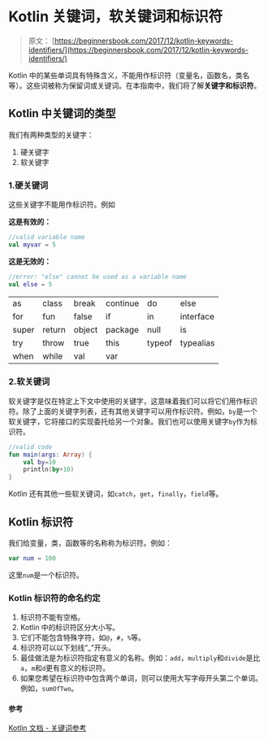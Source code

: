 # Kotlin 关键词，软关键词和标识符

> 原文： [https://beginnersbook.com/2017/12/kotlin-keywords-identifiers/](https://beginnersbook.com/2017/12/kotlin-keywords-identifiers/)

Kotlin 中的某些单词具有特殊含义，不能用作标识符（变量名，函数名，类名等）。这些词被称为保留词或关键词。在本指南中，我们将了解**关键字和标识符**。

## Kotlin 中关键词的类型

我们有两种类型的关键字：

1.  硬关键字
2.  软关键字

### 1.硬关键词

这些关键字不能用作标识符。例如

**这是有效的：**

```kotlin
//valid variable name
val myvar = 5
```

**这是无效的：**

```kotlin
//error: "else" cannot be used as a variable name
val else = 5
```

| | | | | | |
| --- | --- | --- | --- | --- | --- |
| as | class | break | continue | do | else |
| for | fun | false | if | in | interface |
| super | return | object | package | null | is |
| try | throw | true | this | typeof | typealias |
| when | while | val | var |

### 2.软关键词

软关键字是仅在特定上下文中使用的关键字，这意味着我们可以将它们用作标识符。除了上面的关键字列表，还有其他关键字可以用作标识符。例如，`by`是一个软关键字，它将接口的实现委托给另一个对象。我们也可以使用关键字`by`作为标识符。

```kotlin
//valid code
fun main(args: Array) {
    val by=10
    println(by+10)
}
```

Kotlin 还有其他一些软关键词，如`catch`，`get`，`finally`，`field`等。

## Kotlin 标识符

我们给变量，类，函数等的名称称为标识符。例如：

```kotlin
var num = 100
```

这里`num`是一个标识符。

### Kotlin 标识符的命名约定

1.  标识符不能有空格。
2.  Kotlin 中的标识符区分大小写。
3.  它们不能包含特殊字符，如`@`，`#`，`%`等。
4.  标识符可以以下划线“_”开头。
5.  最佳做法是为标识符指定有意义的名称。例如：`add`，`multiply`和`divide`是比`a`，`m`和`d`更有意义的标识符。
6.  如果您希望在标识符中包含两个单词，则可以使用大写字母开头第二个单词。例如，`sumOfTwo`。

#### 参考

[Kotlin 文档 - 关键词参考](https://kotlinlang.org/docs/reference/keyword-reference.html)